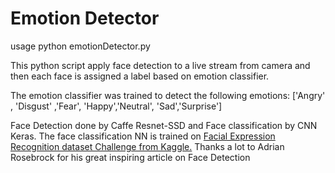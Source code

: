 # Emotion Detector

usage
python emotionDetector.py

This python script apply face detection to a live stream from camera and then each face is assigned a label based on emotion classifier.

The emotion classifier was trained to detect the following emotions: ['Angry' , 'Disgust' ,'Fear', 'Happy','Neutral', 'Sad','Surprise']

Face Detection done by Caffe Resnet-SSD and  Face classification by CNN Keras. The face classification NN is trained on [Facial Expression Recognition dataset Challenge from Kaggle.](https://www.kaggle.com/c/challenges-in-representation-learning-facial-expression-recognition-challenge)
Thanks a lot to  Adrian Rosebrock  for his great inspiring article on  Face  Detection

